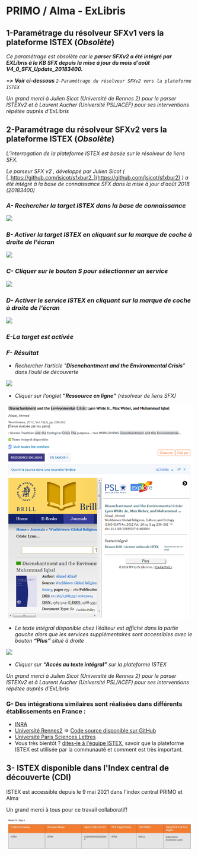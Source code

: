 # PRIMO / Alma - ExLibris

## 1-Paramétrage du résolveur SFXv1 vers la plateforme ISTEX \(_Obsolète_\)

_Ce paramétrage est obsolète car le **parser SFXv2 a été intégré par EXLibris à la KB SFX depuis la mise à jour du mois d'août V4\_0\_SFX\_Update\_20183400.**_

_=**&gt;** **Voir ci-dessous** `2-Paramétrage du résolveur SFXv2 vers la plateforme ISTEX`_

_Un grand merci à Julien Sicot \(Université de Rennes 2\) pour le parser ISTEXv2 et à Laurent Aucher \(Université PSL/ACEF\) pour ses interventions répétée auprès d'ExLibris_

## 2-Paramétrage du résolveur SFXv2 vers la plateforme ISTEX \(_Obsolète_\)

_L’interrogation de la plateforme ISTEX est basée sur le résolveur de liens SFX._

_Le parseur SFX v2 , développé par Julien Sicot \(_ [_https://github.com/jsicot/sfxbur2_](https://github.com/jsicot/sfxbur2) _\) a été intégré à la base de connaissance SFX dans la mise à jour d'août 2018 \(20183400\)_

### _**A-** Rechercher la target ISTEX dans la base de connaissance_

![](../../.gitbook/assets/exlibris1.png)

### _**B-** Activer la target ISTEX en cliquant sur la marque de coche à droite de l'écran_

![](../../.gitbook/assets/exlibris2.png)

### _**C-** Cliquer sur le bouton S pour sélectionner un service_

![](../../.gitbook/assets/exlibris3.png)

### _**D-** Activer le service ISTEX en cliquant sur la marque de coche à droite de l'écran_

![](../../.gitbook/assets/exlibris4.png)

### _E-La target est activée_

### _**F- Résultat**_

* _Rechercher l’article "**Disenchantment and the Environmental Crisis**" dans l’outil de découverte_

![](../../.gitbook/assets/exlibris5.png)

* _Cliquer sur l’onglet **“Ressource en ligne”** \(résolveur de liens SFX\)_

![](../../.gitbook/assets/exlibris6-1.png)

* _Le texte intégral disponible chez l’éditeur est affiché dans la partie gauche alors que les services supplémentaires sont accessibles avec le bouton **“Plus”** situé à droite_

![](../../.gitbook/assets/exlibris7.png)

* _Cliquer sur **“Accès au texte intégral”** sur la plateforme ISTEX_

_Un grand merci à Julien Sicot \(Université de Rennes 2\) pour le parser ISTEXv2 et à Laurent Aucher \(Université PSL/ACEF\) pour ses interventions répétée auprès d'ExLibris_

### G- Des intégrations similaires sont réalisées dans différents établissements en France :

* [INRA](https://doc.istex.fr/users/integration/exemples/#inra)
* [Université Rennes2](https://doc.istex.fr/users/integration/exemples/#universite-rennes2) =&gt; [Code source disponible sur GitHub](https://github.com/jsicot/sfxbur2)
* [Université Paris Sciences Lettres](https://doc.istex.fr/users/integration/exemples/#universite-paris-sciences-lettres)
* Vous très bientôt ? [dites-le à l'équipe ISTEX](mailto:contact@listes.istex.fr), savoir que la plateforme ISTEX est utilisée par la communauté et comment est très important.

## 3- ISTEX disponible dans l'Index central de découverte  \(CDI\)

ISTEX est accessible depuis le 9 mai 2021 dans l'index central PRIMO et Alma 

Un grand merci à tous pour ce travail collaboratif! 

![](../../.gitbook/assets/primo.jpg)

